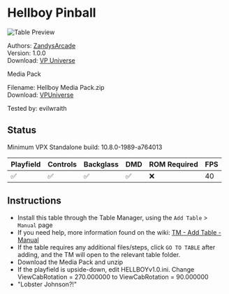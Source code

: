 ﻿# Hellboy Pinball

![Table Preview](../../images/vpx-hellboy.png)

Authors: [ZandysArcade](https://vpuniverse.com/profile/57949-zandysarcade/)  
Version: 1.0.0  
Download: [VP Universe](https://vpuniverse.com/files/file/21736-hellboy-pinball/)

Media Pack

Filename: Hellboy Media Pack.zip  
Download: [VPUniverse](https://vpuniverse.com/files/file/21736-hellboy-pinball/)  

Tested by: evilwraith

## Status 

Minimum VPX Standalone build: 10.8.0-1989-a764013

| Playfield | Controls | Backglass | DMD | ROM Required | FPS | 
|-----------|----------|-----------|-----|--------------|-----|
| :white_check_mark: | :white_check_mark: | :white_check_mark: | :white_check_mark: | :x: | 40 |

## Instructions

- Install this table through the Table Manager, using the `Add Table` > `Manual` page
- If you need help, more information found on the wiki: [TM - Add Table - Manual](https://github.com/LegendsUnchained/vpx-standalone-alp4k/wiki/%5B04%5D-%F0%9F%A7%A1-TM-%E2%80%90-Other-Features#add-table---manual)
- If the table requires any additional files/steps, click `GO TO TABLE` after adding, and the TM will open to the relevant table folder.
- Download the Media Pack and unzip
- If the playfield is upside-down, edit HELLBOYv1.0.ini. Change ViewCabRotation = 270.000000 to ViewCabRotation = 90.000000
- "Lobster Johnson?!"

